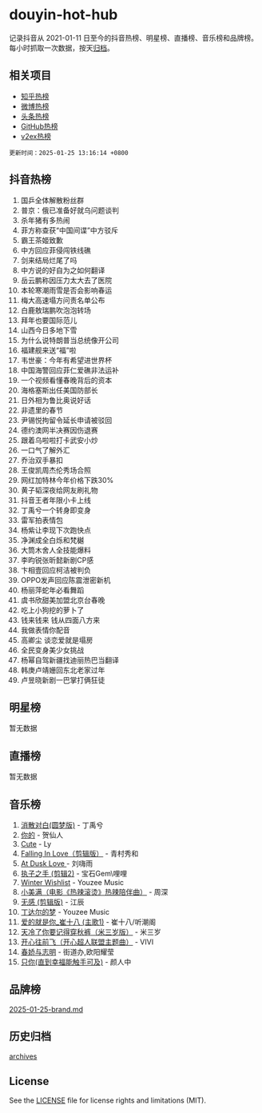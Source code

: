 # douyin-hot-hub

记录抖音从 2021-01-11 日至今的抖音热榜、明星榜、直播榜、音乐榜和品牌榜。每小时抓取一次数据，按天[归档](archives)。

## 相关项目

- [知乎热榜](https://github.com/lonnyzhang423/zhihu-hot-hub)
- [微博热榜](https://github.com/lonnyzhang423/weibo-hot-hub)
- [头条热榜](https://github.com/lonnyzhang423/toutiao-hot-hub)
- [GitHub热榜](https://github.com/lonnyzhang423/github-hot-hub)
- [v2ex热榜](https://github.com/lonnyzhang423/v2ex-hot-hub)


`更新时间：2025-01-25 13:16:14 +0800`

## 抖音热榜

1. 国乒全体解散粉丝群
1. 普京：俄已准备好就乌问题谈判
1. 杀年猪有多热闹
1. 菲方称查获“中国间谍”中方驳斥
1. 霸王茶姬致歉
1. 中方回应菲侵闯铁线礁
1. 剑来结局烂尾了吗
1. 中方说的好自为之如何翻译
1. 岳云鹏称因压力太大去了医院
1. 本轮寒潮雨雪是否会影响春运
1. 梅大高速塌方问责名单公布
1. 白鹿敖瑞鹏吹泡泡转场
1. 拜年也要国际范儿
1. 山西今日多地下雪
1. 为什么说特朗普当总统像开公司
1. 福建舰来送“福”啦
1. 韦世豪：今年有希望进世界杯
1. 中国海警回应菲仁爱礁非法运补
1. 一个视频看懂春晚背后的资本
1. 海格塞斯出任美国防部长
1. 日外相为鲁比奥说好话
1. 非遗里的春节
1. 尹锡悦拘留令延长申请被驳回
1. 德约澳网半决赛因伤退赛
1. 跟着乌啦啦打卡武安小炒
1. 一口气了解外汇
1. 乔治双手暴扣
1. 王俊凯周杰伦秀场合照
1. 网红加特林今年价格下跌30%
1. 黄子韬深夜给网友刷礼物
1. 抖音王者年限小卡上线
1. 丁禹兮一个转身即变身
1. 雷军拍表情包
1. 杨紫让李现下次跑快点
1. 净渊成全白烁和梵樾
1. 大筒木舍人全技能爆料
1. 李昀锐张昕懿新剧CP感
1. 卞相壹回应柯洁被判负
1. OPPO发声回应陈震泄密新机
1. 杨丽萍蛇年必看舞蹈
1. 虞书欣甜美加盟北京台春晚
1. 吃上小狗挖的萝卜了
1. 钱来钱来 钱从四面八方来
1. 我做表情你配音
1. 高卿尘 谈恋爱就是塌房
1. 全民变身美少女挑战
1. 杨幂自驾新疆找迪丽热巴当翻译
1. 韩庚卢靖姗回东北老家过年
1. 卢昱晓新剧一巴掌打俩狂徒

## 明星榜

暂无数据

## 直播榜

暂无数据

## 音乐榜

1. [消散对白(圆梦版)](https://sf5-hl-cdn-tos.douyinstatic.com/obj/tos-cn-ve-2774/og4jB5I5IizzoZVAAAzWgBMAsMDWoArfwBOiFs) - 丁禹兮
1. [你的](https://sf5-hl-cdn-tos.douyinstatic.com/obj/tos-cn-ve-2774/oYuIeKf42jB7sEV6B2upMdpYAgfrQWj0FeRegh) - 贺仙人
1. [Cute](https://sf5-hl-cdn-tos.douyinstatic.com/obj/tos-cn-ve-2774/o4IbIzHWKAAB4wsS5qMBRiiAlEBGTpQRNfFvuo) - Ly
1. [Falling In Love（剪辑版）](https://sf5-hl-cdn-tos.douyinstatic.com/obj/tos-cn-ve-2774/o8ajpA8zzgBPahbBIO8AcKGBLJezFCRd1wfP9f) - 青村秀和
1. [ At Dusk  Love ](https://sf5-hl-cdn-tos.douyinstatic.com/obj/tos-cn-ve-2774/o8CrpCf5CaYgI4ZrtQgMQAFEfuGqNnRSDQAPBc) - 刘嗨雨
1. [执子之手 (剪辑2)](https://sf5-hl-cdn-tos.douyinstatic.com/obj/tos-cn-ve-2774/oUoZLQjCc31XzqsBnBQUNgeKtYPBcgbFDwtfcu) - 宝石Gem\哩哩
1. [Winter Wishlist](https://sf5-hl-cdn-tos.douyinstatic.com/obj/tos-cn-ve-2774/oIIgUOeamCFCVAzxN6MFRLIBlLGpUqQxeeHrLE) - Youzee Music
1. [小美满（电影《热辣滚烫》热辣陪伴曲）](https://sf5-hl-cdn-tos.douyinstatic.com/obj/tos-cn-ve-2774/o0GAn2lSgfZIDUgtevCGDQYnFg4CwnrBaxbTZL) - 周深
1. [无感 (剪辑版)](https://sf5-hl-cdn-tos.douyinstatic.com/obj/tos-cn-ve-2774/o0eIsUzJBDlQaQFC5OFlgbMEZC1TFYBftOBn6p) - 江辰
1. [丁达尔的梦](https://sf5-hl-cdn-tos.douyinstatic.com/obj/tos-cn-ve-2774/oMU3WirUZBVQkAC9ccG5P2IQirziZM2RTInUY) - Youzee Music
1. [爱的就是你_崔十八 (主歌1)](https://sf5-hl-cdn-tos.douyinstatic.com/obj/tos-cn-ve-2774/oI5BO5DhFZ6UTcNCnZaOCBLtZ7WIMQGfgnXf5E) - 崔十八/听潮阁
1. [天冷了你要记得穿秋裤（米三岁版）](https://sf5-hl-cdn-tos.douyinstatic.com/obj/tos-cn-ve-2774/oQlIwVIDWiZ6BQilAorS7MA0AgCkQDvcZAdm1) - 米三岁
1. [开心往前飞（开心超人联盟主题曲）](https://sf5-hl-cdn-tos.douyinstatic.com/obj/tos-cn-ve-2774/9d8fb7c82cf1421fb93a9fe925275e0a) - VIVI
1. [春娇与志明](https://sf5-hl-cdn-tos.douyinstatic.com/obj/tos-cn-ve-2774/e530d8fceb7044b39707d7f9ff54add1) - 街道办,欧阳耀莹
1. [只你(直到幸福能触手可及)](https://sf5-hl-cdn-tos.douyinstatic.com/obj/tos-cn-ve-2774/o0lBkRDzFTeaVSUz3ZZSCBVtZ5DIMQGfgmEAuE) - 颜人中

## 品牌榜

[2025-01-25-brand.md](archives/2025-01-25-brand.md)

## 历史归档

[archives](archives)

## License

See the [LICENSE](LICENSE) file for license rights and limitations (MIT).

